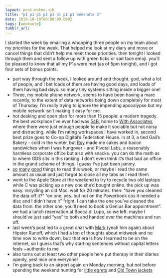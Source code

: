```yaml
---
layout: post-notes.njk
title: "p1 p1 p1 p1 p1 p1 p1 p1 weeknote 2"
date: 2019-10-18T00:00:00.000Z
tags: [weeknote]
tumblr_url: 
---
```



I started the week by emailing a whopping three people on my team about my priorities for the week. That helped me look at my diary and move or cancel things that didn’t help me meet those priorities. then tonight I looked through them and sent a follow up with green ticks or sad face emoji. you’ll be pleased to know that all my P1s were met (as of 5pm tonight), and I got four sets of bonus points.

*   part way through the week, I looked around and thought, god, what a lot of people, and I bet loads of them are having good days, and loads of them having bad days. so many tiny systems sitting inside a bigger one!
*   Three, my mobile phone network, seems to have been having a mare recently, to the extent of data networks being down completely for most of Thursday. I’m really trying to ignore the impending apocalypse but my mobile network isn’t making it easy for me.
*   hot desking and open plan for more than 15 people: a modern tragedy. the best workplace I’ve ever had was [54B](https://web.archive.org/web/20150930012327/http://54b.co.uk/), home to [With Associates](http://2016.withassociates.com/), where there were just enough people to make it sociable but not noisy and distracting. while I’m rating workspaces I have worked in, second best prize goes to Co-op Digital’s Federation House. in at 3, a tied Gail’s Bakery - cold in the winter, but [Roy](https://twitter.com/gailsbakery/status/333993901885104129) made me cakes and bacon sandwiches when I was hungover - and Pivotal Labs, a reasonably harmless corporate office but also with snacks. you can do the math as to where GDS sits in this ranking. I don’t even think it’s that bad an office in the grand scheme of things. I guess I’ve just been jammy.
*   [so](https://www.ft.com/content/a96265b0-ef3f-11e9-bfa4-b25f11f42901) [many](https://www.theatlantic.com/technology/archive/2019/10/substack-revue-email-newsletter-startups-tinyletter/599557/) [good](https://www.theatlantic.com/technology/archive/2019/06/why-30-year-old-macintosh-works-better-todays/591154/) things to read this week, or maybe I read the same amount as usual and just forgot to close all my tabs as I read them
*   went to the Apple Store at the weekend to try to recycle two old laptops while C was picking up a new one she’d bought online. the pick up was easy. recycling an old Mac: wait for 20 minutes. then: “have you cleaned the data off it?” “on one, yes. but not on the Powerbook cos it needed a disc and I didn’t have it” “right. I can take the one you’ve cleaned the data from. the other one, you’ll need to book a Genius Bar appointment”. we had a lunch reservation at Bocca di Lupo, so we left. maybe I should’ve just said “yes” to both and handed over the machines and run off.
*   last week’s post led to a great chat with [Mark](https://mhurrell.co.uk/prospects/) (yeah him again) about Hipster Runoff, which I had a ton of thoughts about midweek and no time now to write down, but: that era is how I learned to be on the internet, so I guess that’s why starting sentences without capital letters feels ~authentic to me
*   also turns out at least two other people here put therapy in their diaries openly, yes! nice one everyone!
*   I’m going back to an airport again on Monday morning, but not before spending the weekend hunting for [little egrets](https://www.rspb.org.uk/birds-and-wildlife/wildlife-guides/bird-a-z/little-egret/) and [Old Town jackets](https://www.old-town.co.uk/)
